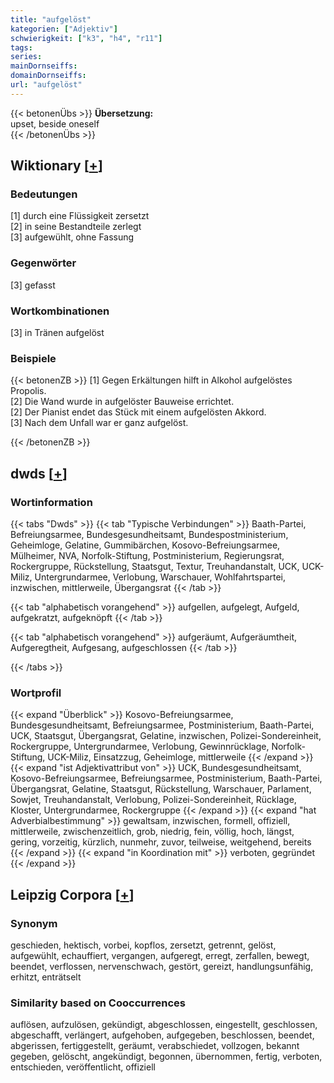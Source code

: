 ```yaml
---
title: "aufgelöst"
kategorien: ["Adjektiv"]
schwierigkeit: ["k3", "h4", "r11"]
tags:
series:
mainDornseiffs:
domainDornseiffs:
url: "aufgelöst"
---
```


{{< betonenÜbs >}}
**Übersetzung:**  
upset, beside oneself  
{{< /betonenÜbs >}}

## Wiktionary [[+](https://de.wiktionary.org/wiki/aufgelöst)]

### Bedeutungen
[1] durch eine Flüssigkeit zersetzt  
[2] in seine Bestandteile zerlegt  
[3] aufgewühlt, ohne Fassung  

### Gegenwörter
[3] gefasst  

### Wortkombinationen
[3] in Tränen aufgelöst  

### Beispiele
{{< betonenZB >}}
[1] Gegen Erkältungen hilft in Alkohol aufgelöstes Propolis.  
[2] Die Wand wurde in aufgelöster Bauweise errichtet.  
[2] Der Pianist endet das Stück mit einem aufgelösten Akkord.  
[3] Nach dem Unfall war er ganz aufgelöst.  

{{< /betonenZB >}}


## dwds [[+](https://www.dwds.de/wb/aufgelöst)]

### Wortinformation
{{< tabs "Dwds" >}}
{{< tab "Typische Verbindungen" >}}
Baath-Partei, Befreiungsarmee, Bundesgesundheitsamt, Bundespostministerium, Geheimloge, Gelatine, Gummibärchen, Kosovo-Befreiungsarmee, Mülheimer, NVA, Norfolk-Stiftung, Postministerium, Regierungsrat, Rockergruppe, Rückstellung, Staatsgut, Textur, Treuhandanstalt, UCK, UCK-Miliz, Untergrundarmee, Verlobung, Warschauer, Wohlfahrtspartei, inzwischen, mittlerweile, Übergangsrat
{{< /tab >}}

{{< tab "alphabetisch vorangehend" >}}
aufgellen, aufgelegt, Aufgeld, aufgekratzt, aufgeknöpft
{{< /tab >}}

{{< tab "alphabetisch vorangehend" >}}
aufgeräumt, Aufgeräumtheit, Aufgeregtheit, Aufgesang, aufgeschlossen
{{< /tab >}}

{{< /tabs >}}

### Wortprofil
{{< expand "Überblick" >}} Kosovo-Befreiungsarmee, Bundesgesundheitsamt, Befreiungsarmee, Postministerium, Baath-Partei, UCK, Staatsgut, Übergangsrat, Gelatine, inzwischen, Polizei-Sondereinheit, Rockergruppe, Untergrundarmee, Verlobung, Gewinnrücklage, Norfolk-Stiftung, UCK-Miliz, Einsatzzug, Geheimloge, mittlerweile {{< /expand >}}
{{< expand "ist Adjektivattribut von" >}} UCK, Bundesgesundheitsamt, Kosovo-Befreiungsarmee, Befreiungsarmee, Postministerium, Baath-Partei, Übergangsrat, Gelatine, Staatsgut, Rückstellung, Warschauer, Parlament, Sowjet, Treuhandanstalt, Verlobung, Polizei-Sondereinheit, Rücklage, Kloster, Untergrundarmee, Rockergruppe {{< /expand >}}
{{< expand "hat Adverbialbestimmung" >}} gewaltsam, inzwischen, formell, offiziell, mittlerweile, zwischenzeitlich, grob, niedrig, fein, völlig, hoch, längst, gering, vorzeitig, kürzlich, nunmehr, zuvor, teilweise, weitgehend, bereits {{< /expand >}}
{{< expand "in Koordination mit" >}} verboten, gegründet {{< /expand >}}

## Leipzig Corpora [[+](https://corpora.uni-leipzig.de/en/res?word=aufgelöst&corpusId=deu_newscrawl-public_2018)]


### Synonym
geschieden, hektisch, vorbei, kopflos, zersetzt, getrennt, gelöst, aufgewühlt, echauffiert, vergangen, aufgeregt, erregt, zerfallen, bewegt, beendet, verflossen, nervenschwach, gestört, gereizt, handlungsunfähig, erhitzt, enträtselt


### Similarity based on Cooccurrences
auflösen, aufzulösen, gekündigt, abgeschlossen, eingestellt, geschlossen, abgeschafft, verlängert, aufgehoben, aufgegeben, beschlossen, beendet, abgerissen, fertiggestellt, geräumt, verabschiedet, vollzogen, bekannt gegeben, gelöscht, angekündigt, begonnen, übernommen, fertig, verboten, entschieden, veröffentlicht, offiziell


